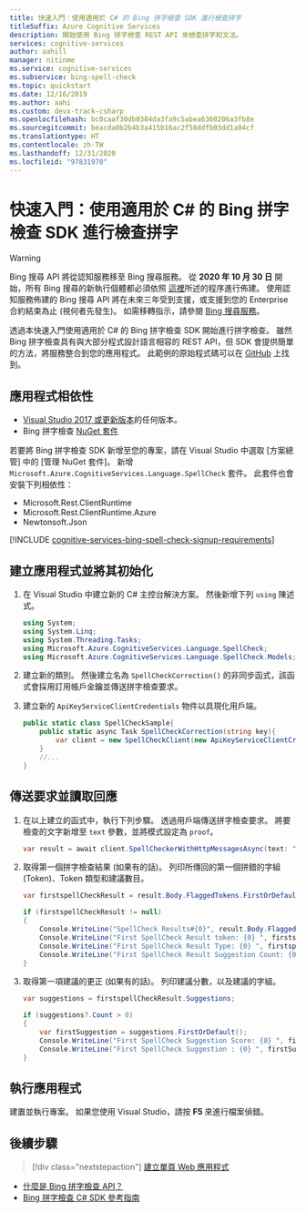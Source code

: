 ```yaml
---
title: 快速入門：使用適用於 C# 的 Bing 拼字檢查 SDK 進行檢查拼字
titleSuffix: Azure Cognitive Services
description: 開始使用 Bing 拼字檢查 REST API 來檢查拼字和文法。
services: cognitive-services
author: aahill
manager: nitinme
ms.service: cognitive-services
ms.subservice: bing-spell-check
ms.topic: quickstart
ms.date: 12/16/2019
ms.author: aahi
ms.custom: devx-track-csharp
ms.openlocfilehash: bc0caaf30db0384da3fa9c5abea6360206a3fb8e
ms.sourcegitcommit: beacda0b2b4b3a415b16ac2f58ddfb03dd1a04cf
ms.translationtype: HT
ms.contentlocale: zh-TW
ms.lasthandoff: 12/31/2020
ms.locfileid: "97831970"
---
```

# <a name="quickstart-check-spelling-with-the-bing-spell-check-sdk-for-c"></a>快速入門：使用適用於 C# 的 Bing 拼字檢查 SDK 進行檢查拼字

> [!WARNING]
> Bing 搜尋 API 將從認知服務移至 Bing 搜尋服務。 從 **2020 年 10 月 30 日** 開始，所有 Bing 搜尋的新執行個體都必須依照 [這裡](/bing/search-apis/bing-web-search/create-bing-search-service-resource)所述的程序進行佈建。
> 使用認知服務佈建的 Bing 搜尋 API 將在未來三年受到支援，或支援到您的 Enterprise 合約結束為止 (視何者先發生)。
> 如需移轉指示，請參閱 [Bing 搜尋服務](/bing/search-apis/bing-web-search/create-bing-search-service-resource)。

透過本快速入門使用適用於 C# 的 Bing 拼字檢查 SDK 開始進行拼字檢查。 雖然 Bing 拼字檢查具有與大部分程式設計語言相容的 REST API，但 SDK 會提供簡單的方法，將服務整合到您的應用程式。 此範例的原始程式碼可以在 [GitHub](https://github.com/Azure-Samples/cognitive-services-dotnet-sdk-samples/tree/master/samples/SpellCheck) 上找到。

## <a name="application-dependencies"></a>應用程式相依性

* [Visual Studio 2017 或更新版本](https://visualstudio.microsoft.com/downloads/)的任何版本。
* Bing 拼字檢查 [NuGet 套件](https://www.nuget.org/packages/Microsoft.Azure.CognitiveServices.Language.SpellCheck)

若要將 Bing 拼字檢查 SDK 新增至您的專案，請在 Visual Studio 中選取 [方案總管] 中的 [管理 NuGet 套件]。 新增 `Microsoft.Azure.CognitiveServices.Language.SpellCheck` 套件。 此套件也會安裝下列相依性：

* Microsoft.Rest.ClientRuntime
* Microsoft.Rest.ClientRuntime.Azure
* Newtonsoft.Json

[!INCLUDE [cognitive-services-bing-spell-check-signup-requirements](../../../includes/cognitive-services-bing-spell-check-signup-requirements.md)]

## <a name="create-and-initialize-the-application"></a>建立應用程式並將其初始化

1. 在 Visual Studio 中建立新的 C# 主控台解決方案。 然後新增下列 `using` 陳述式。
    
    ```csharp
    using System;
    using System.Linq;
    using System.Threading.Tasks;
    using Microsoft.Azure.CognitiveServices.Language.SpellCheck;
    using Microsoft.Azure.CognitiveServices.Language.SpellCheck.Models;
    ```

2. 建立新的類別。 然後建立名為 `SpellCheckCorrection()` 的非同步函式，該函式會採用訂用帳戶金鑰並傳送拼字檢查要求。

3. 建立新的 `ApiKeyServiceClientCredentials` 物件以具現化用戶端。 

    ```csharp
    public static class SpellCheckSample{
        public static async Task SpellCheckCorrection(string key){
            var client = new SpellCheckClient(new ApiKeyServiceClientCredentials(key));
        }
        //...
    }
    ```

## <a name="send-the-request-and-read-the-response"></a>傳送要求並讀取回應

1. 在以上建立的函式中，執行下列步驟。 透過用戶端傳送拼字檢查要求。 將要檢查的文字新增至 `text` 參數，並將模式設定為 `proof`。  
    
    ```csharp
    var result = await client.SpellCheckerWithHttpMessagesAsync(text: "Bill Gatas", mode: "proof");
    ```

2. 取得第一個拼字檢查結果 (如果有的話)。 列印所傳回的第一個拼錯的字組 (Token)、Token 類型和建議數目。

    ```csharp
    var firstspellCheckResult = result.Body.FlaggedTokens.FirstOrDefault();
    
    if (firstspellCheckResult != null)
    {
        Console.WriteLine("SpellCheck Results#{0}", result.Body.FlaggedTokens.Count);
        Console.WriteLine("First SpellCheck Result token: {0} ", firstspellCheckResult.Token);
        Console.WriteLine("First SpellCheck Result Type: {0} ", firstspellCheckResult.Type);
        Console.WriteLine("First SpellCheck Result Suggestion Count: {0} ", firstspellCheckResult.Suggestions.Count);
    }
    ```

3. 取得第一項建議的更正 (如果有的話)。 列印建議分數，以及建議的字組。 

    ```csharp
    var suggestions = firstspellCheckResult.Suggestions;

    if (suggestions?.Count > 0)
    {
        var firstSuggestion = suggestions.FirstOrDefault();
        Console.WriteLine("First SpellCheck Suggestion Score: {0} ", firstSuggestion.Score);
        Console.WriteLine("First SpellCheck Suggestion : {0} ", firstSuggestion.Suggestion);
    }
    ```

## <a name="run-the-application"></a>執行應用程式

建置並執行專案。 如果您使用 Visual Studio，請按 **F5** 來進行檔案偵錯。

## <a name="next-steps"></a>後續步驟

> [!div class="nextstepaction"]
> [建立單頁 Web 應用程式](tutorials/spellcheck.md)

- [什麼是 Bing 拼字檢查 API？](overview.md)
- [Bing 拼字檢查 C# SDK 參考指南](/dotnet/api/overview/azure/cognitiveservices/bing-spell-check-readme?view=azure-dotnet)